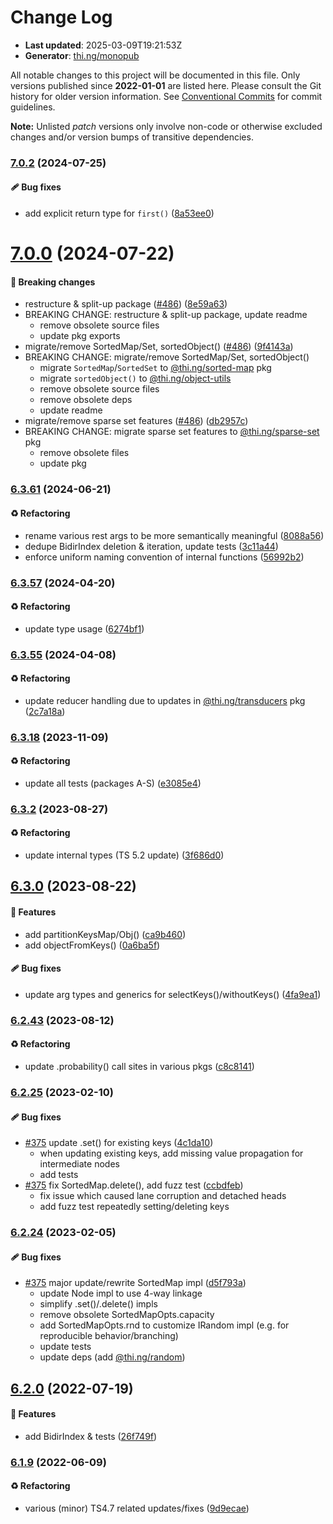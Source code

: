 # Change Log

- **Last updated**: 2025-03-09T19:21:53Z
- **Generator**: [thi.ng/monopub](https://thi.ng/monopub)

All notable changes to this project will be documented in this file.
Only versions published since **2022-01-01** are listed here.
Please consult the Git history for older version information.
See [Conventional Commits](https://conventionalcommits.org/) for commit guidelines.

**Note:** Unlisted _patch_ versions only involve non-code or otherwise excluded changes
and/or version bumps of transitive dependencies.

### [7.0.2](https://github.com/thi-ng/umbrella/tree/@thi.ng/associative@7.0.2) (2024-07-25)

#### 🩹 Bug fixes

- add explicit return type for `first()` ([8a53ee0](https://github.com/thi-ng/umbrella/commit/8a53ee0))

# [7.0.0](https://github.com/thi-ng/umbrella/tree/@thi.ng/associative@7.0.0) (2024-07-22)

#### 🛑 Breaking changes

- restructure & split-up package ([#486](https://github.com/thi-ng/umbrella/issues/486)) ([8e59a63](https://github.com/thi-ng/umbrella/commit/8e59a63))
- BREAKING CHANGE: restructure & split-up package, update readme
  - remove obsolete source files
  - update pkg exports
- migrate/remove SortedMap/Set, sortedObject() ([#486](https://github.com/thi-ng/umbrella/issues/486)) ([9f4143a](https://github.com/thi-ng/umbrella/commit/9f4143a))
- BREAKING CHANGE: migrate/remove SortedMap/Set, sortedObject()
  - migrate `SortedMap`/`SortedSet` to [@thi.ng/sorted-map](https://github.com/thi-ng/umbrella/tree/main/packages/sorted-map) pkg
  - migrate `sortedObject()` to [@thi.ng/object-utils](https://github.com/thi-ng/umbrella/tree/main/packages/object-utils)
  - remove obsolete source files
  - remove obsolete deps
  - update readme
- migrate/remove sparse set features ([#486](https://github.com/thi-ng/umbrella/issues/486)) ([db2957c](https://github.com/thi-ng/umbrella/commit/db2957c))
- BREAKING CHANGE: migrate sparse set features to [@thi.ng/sparse-set](https://github.com/thi-ng/umbrella/tree/main/packages/sparse-set) pkg
  - remove obsolete files
  - update pkg

### [6.3.61](https://github.com/thi-ng/umbrella/tree/@thi.ng/associative@6.3.61) (2024-06-21)

#### ♻️ Refactoring

- rename various rest args to be more semantically meaningful ([8088a56](https://github.com/thi-ng/umbrella/commit/8088a56))
- dedupe BidirIndex deletion & iteration, update tests ([3c11a44](https://github.com/thi-ng/umbrella/commit/3c11a44))
- enforce uniform naming convention of internal functions ([56992b2](https://github.com/thi-ng/umbrella/commit/56992b2))

### [6.3.57](https://github.com/thi-ng/umbrella/tree/@thi.ng/associative@6.3.57) (2024-04-20)

#### ♻️ Refactoring

- update type usage ([6274bf1](https://github.com/thi-ng/umbrella/commit/6274bf1))

### [6.3.55](https://github.com/thi-ng/umbrella/tree/@thi.ng/associative@6.3.55) (2024-04-08)

#### ♻️ Refactoring

- update reducer handling due to updates in [@thi.ng/transducers](https://github.com/thi-ng/umbrella/tree/main/packages/transducers) pkg ([2c7a18a](https://github.com/thi-ng/umbrella/commit/2c7a18a))

### [6.3.18](https://github.com/thi-ng/umbrella/tree/@thi.ng/associative@6.3.18) (2023-11-09)

#### ♻️ Refactoring

- update all tests (packages A-S) ([e3085e4](https://github.com/thi-ng/umbrella/commit/e3085e4))

### [6.3.2](https://github.com/thi-ng/umbrella/tree/@thi.ng/associative@6.3.2) (2023-08-27)

#### ♻️ Refactoring

- update internal types (TS 5.2 update) ([3f686d0](https://github.com/thi-ng/umbrella/commit/3f686d0))

## [6.3.0](https://github.com/thi-ng/umbrella/tree/@thi.ng/associative@6.3.0) (2023-08-22)

#### 🚀 Features

- add partitionKeysMap/Obj() ([ca9b460](https://github.com/thi-ng/umbrella/commit/ca9b460))
- add objectFromKeys() ([0a6ba5f](https://github.com/thi-ng/umbrella/commit/0a6ba5f))

#### 🩹 Bug fixes

- update arg types and generics for selectKeys()/withoutKeys() ([4fa9ea1](https://github.com/thi-ng/umbrella/commit/4fa9ea1))

### [6.2.43](https://github.com/thi-ng/umbrella/tree/@thi.ng/associative@6.2.43) (2023-08-12)

#### ♻️ Refactoring

- update .probability() call sites in various pkgs ([c8c8141](https://github.com/thi-ng/umbrella/commit/c8c8141))

### [6.2.25](https://github.com/thi-ng/umbrella/tree/@thi.ng/associative@6.2.25) (2023-02-10)

#### 🩹 Bug fixes

- [#375](https://github.com/thi-ng/umbrella/issues/375) update .set() for existing keys ([4c1da10](https://github.com/thi-ng/umbrella/commit/4c1da10))
  - when updating existing keys, add missing value propagation
    for intermediate nodes
  - add tests
- [#375](https://github.com/thi-ng/umbrella/issues/375) fix SortedMap.delete(), add fuzz test ([ccbdfeb](https://github.com/thi-ng/umbrella/commit/ccbdfeb))
  - fix issue which caused lane corruption and detached heads
  - add fuzz test repeatedly setting/deleting keys

### [6.2.24](https://github.com/thi-ng/umbrella/tree/@thi.ng/associative@6.2.24) (2023-02-05)

#### 🩹 Bug fixes

- [#375](https://github.com/thi-ng/umbrella/issues/375) major update/rewrite SortedMap impl ([d5f793a](https://github.com/thi-ng/umbrella/commit/d5f793a))
  - update Node impl to use 4-way linkage
  - simplify .set()/.delete() impls
  - remove obsolete SortedMapOpts.capacity
  - add SortedMapOpts.rnd to customize IRandom impl
    (e.g. for reproducible behavior/branching)
  - update tests
  - update deps (add [@thi.ng/random](https://github.com/thi-ng/umbrella/tree/main/packages/random))

## [6.2.0](https://github.com/thi-ng/umbrella/tree/@thi.ng/associative@6.2.0) (2022-07-19)

#### 🚀 Features

- add BidirIndex & tests ([26f749f](https://github.com/thi-ng/umbrella/commit/26f749f))

### [6.1.9](https://github.com/thi-ng/umbrella/tree/@thi.ng/associative@6.1.9) (2022-06-09)

#### ♻️ Refactoring

- various (minor) TS4.7 related updates/fixes ([9d9ecae](https://github.com/thi-ng/umbrella/commit/9d9ecae))
